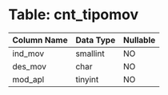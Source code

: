 # Table: cnt_tipomov

| Column Name | Data Type | Nullable |
|-------------|-----------|----------|
| ind_mov | smallint | NO |
| des_mov | char | NO |
| mod_apl | tinyint | NO |
